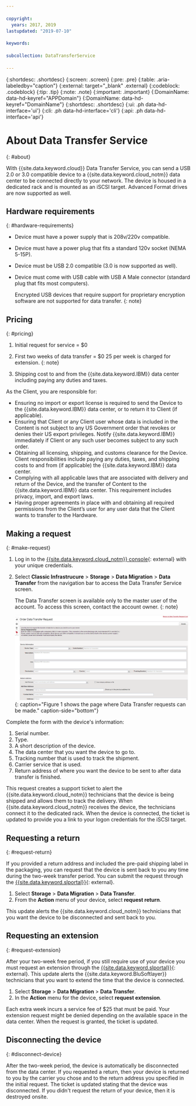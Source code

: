 ```yaml
---

copyright:
  years: 2017, 2019
lastupdated: "2019-07-10"

keywords:

subcollection: DataTransferService

---
```


{:shortdesc: .shortdesc}
{:screen: .screen}
{:pre: .pre}
{:table: .aria-labeledby="caption"}
{:external: target="_blank" .external}
{:codeblock: .codeblock}
{:tip: .tip}
{:note: .note}
{:important: .important}
{:DomainName: data-hd-keyref="APPDomain"}
{:DomainName: data-hd-keyref="DomainName"}
{:shortdesc: .shortdesc}
{:ui: .ph data-hd-interface='ui'}
{:cli: .ph data-hd-interface='cli'}
{:api: .ph data-hd-interface='api'}

# About Data Transfer Service
{: #about}

With {{site.data.keyword.cloud}} Data Transfer Service, you can send a USB 2.0 or 3.0 compatible device to a {{site.data.keyword.cloud_notm}} data center to be connected directly to your network. The device is housed in a dedicated rack and is mounted as an iSCSI target. Advanced Format drives are now supported as well.

## Hardware requirements
{: #hardware-requirements}

- Device must have a power supply that is 208v/220v compatible.
- Device must have a power plug that fits a standard 120v socket (NEMA 5-15P).
- Device must be USB 2.0 compatible (3.0 is now supported as well).
- Device must come with USB cable with USB A Male connector (standard plug that fits most computers).

   Encrypted USB devices that require support for proprietary encryption software are not supported for data transfer.
   {: note}

## Pricing
{: #pricing}

1. Initial request for service = $0
2. First two weeks of data transfer = $0
   25 per week is charged for extension.
   {: note}
   
3. Shipping cost to and from the {{site.data.keyword.IBM}} data center including paying any duties and taxes.

As the Client, you are responsible for:

- Ensuring no import or export license is required to send the Device to the {{site.data.keyword.IBM}} data center, or to return it to Client (if applicable).
- Ensuring that Client or any Client user whose data is included in the Content is not subject to any US Government order that revokes or denies their US export privileges. Notify {{site.data.keyword.IBM}} immediately if Client or any such user becomes subject to any such order.
- Obtaining all licensing, shipping, and customs clearance for the Device. Client responsibilities include paying any duties, taxes, and shipping costs to and from (if applicable) the {{site.data.keyword.IBM}} data center.
- Complying with all applicable laws that are associated with delivery and return of the Device, and the transfer of Content to the {{site.data.keyword.IBM}} data center. This requirement includes privacy, import, and export laws.
- Having proper agreements in place with and obtaining all required permissions from the Client’s user for any user data that the Client wants to transfer to the Hardware.

## Making a request
{: #make-request}

1. Log in to the [{{site.data.keyword.cloud_notm}} console](https://{DomainName}){: external} with your unique credentials.
2. Select **Classic Infrastrucure** > **Storage** > **Data Migration** > **Data Transfer** from the navigation bar to access the Data Transfer Service screen.

    The Data Transfer screen is available only to the master user of the account. To access this screen, contact the account owner.
    {: note} 

    ![Making a Data Transfer Request.](images/DTS.png){: caption="Figure 1 shows the page where Data Transfer requests can be made." caption-side="bottom"}

Complete the form with the device's information:
1. Serial number.
2. Type.
3. A short description of the device.
4. The data center that you want the device to go to.
5. Tracking number that is used to track the shipment.
6. Carrier service that is used.
7. Return address of where you want the device to be sent to after data transfer is finished.

This request creates a support ticket to alert the {{site.data.keyword.cloud_notm}} technicians that the device is being shipped and allows them to track the delivery. When {{site.data.keyword.cloud_notm}} receives the device, the technicians connect it to the dedicated rack. When the device is connected, the ticket is updated to provide you a link to your logon credentials for the iSCSI target.

## Requesting a return
{: #request-return}

If you provided a return address and included the pre-paid shipping label in the packaging, you can request that the device is sent back to you any time during the two-week transfer period. You can submit the request through the [{{site.data.keyword.slportal}}](https://control.softlayer.com/){: external}.

1. Select **Storage** > **Data Migration** > **Data Transfer**.
2. From the **Action** menu of your device, select **request return**.

This update alerts the {{site.data.keyword.cloud_notm}} technicians that you want the device to be disconnected and sent back to you.

## Requesting an extension
{: #request-extension}

After your two-week free period, if you still require use of your device you must request an extension through the [{{site.data.keyword.slportal}}](https://control.softlayer.com/){: external}. This update alerts the {{site.data.keyword.BluSoftlayer}} technicians that you want to extend the time that the device is connected.

1. Select **Storage** > **Data Migration** > **Data Transfer**.
2. In the **Action** menu for the device, select **request extension**.

Each extra week incurs a service fee of $25 that must be paid. Your extension request might be denied depending on the available space in the data center. When the request is granted, the ticket is updated.

## Disconnecting the device
{: #disconnect-device}

After the two-week period, the device is automatically be disconnected from the data center. If you requested a return, then your device is returned to you by the carrier you chose and to the return address you specified in the initial request. The ticket is updated stating that the device was disconnected. If you didn't request the return of your device, then it is destroyed onsite.
